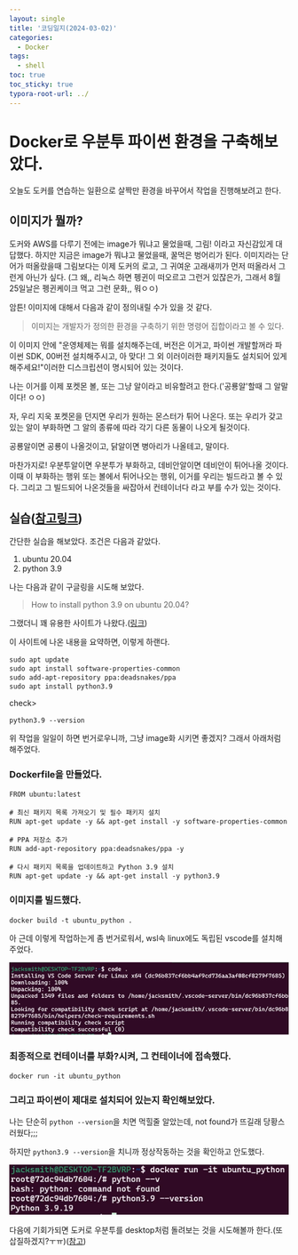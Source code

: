 ```yaml
---
layout: single
title: '코딩일지(2024-03-02)'
categories:
  - Docker
tags:
  - shell
toc: true
toc_sticky: true
typora-root-url: ../
---
```




# Docker로 우분투 파이썬 환경을 구축해보았다.

오늘도 도커를 연습하는 일환으로 살짝만 환경을 바꾸어서 작업을 진행해보려고 한다.





## 이미지가 뭘까?

도커와 AWS를 다루기 전에는 image가 뭐냐고 물었을때, 그림! 이라고 자신감있게 대답했다. 하지만 지금은 image가 뭐냐고 물었을때, 꿀먹은 벙어리가 된다. 이미지라는 단어가 떠올랐을때 그림보다는 이제 도커의 로고, 그 귀여운 고래새끼가 먼저 떠올라서 그런게 아닌가 싶다. (그 왜,, 리눅스 하면 펭귄이 떠오르고 그런거 있잖은가, 그래서 8월 25일날은 펭귄케이크 먹고 그런 문화,, 뭐ㅇㅇ)

암튼! 이미지에 대해서 다음과 같이 정의내릴 수가 있을 것 같다.

> 이미지는 개발자가 정의한 환경을 구축하기 위한 명령어 집합이라고 볼 수 있다.

이 이미지 안에 "운영체제는 뭐를 설치해주는데, 버전은 이거고,  파이썬 개발할꺼라 파이썬 SDK, 00버전 설치해주시고, 아 맞다! 그 외 이러이러한 패키지들도 설치되어 있게 해주세요!"이러한 디스크립션이 명시되어 있는 것이다.

나는 이거를 이제 포켓몬 볼, 또는 그냥 알이라고 비유할려고 한다.('공룡알'할때 그 알말이다! ㅇㅇ)

자, 우리 지욱 포켓몬을 던지면 우리가 원하는 몬스터가 튀어 나온다. 또는 우리가 갖고 있는 알이 부화하면 그 알의 종류에 따라 각기 다른 동물이 나오게 될것이다.

공룡알이면 공룡이 나올것이고, 닭알이면 병아리가 나올테고, 말이다.

마찬가지로! 우분투알이면 우분투가 부화하고, 데비안알이면 데비안이 튀어나올 것이다. 이때 이 부화하는 행위 또는 볼에서 튀어나오는 행위, 이거를 우리는 빌드라고 볼 수 있다. 그리고 그 빌드되어 나온것들을 싸잡아서 컨테이너다 라고 부를 수가 있는 것이다.



## 실습([참고링크](https://zeroact.tistory.com/21))

간단한 실습을 해보았다. 조건은 다음과 같았다.

1. ubuntu 20.04 	
2. python 3.9

나는 다음과 같이 구글링을 시도해 보았다.

> How to install python 3.9 on ubuntu 20.04?

그랬더니 꽤 유용한 사이트가 나왔다.([링크](https://linuxize.com/post/how-to-install-python-3-9-on-ubuntu-20-04/))

이 사이트에 나온 내용을 요약하면, 이렇게 하랜다.

```shell
sudo apt update 
sudo apt install software-properties-common 
sudo add-apt-repository ppa:deadsnakes/ppa 
sudo apt install python3.9 
```

check>

```shell
python3.9 --version
```

위 작업을 일일이 하면 번거로우니까, 그냥 image화 시키면 좋겠지? 그래서 아래처럼 해주었다.

### Dockerfile을 만들었다.

```shell
FROM ubuntu:latest

# 최신 패키지 목록 가져오기 및 필수 패키지 설치
RUN apt-get update -y && apt-get install -y software-properties-common

# PPA 저장소 추가
RUN add-apt-repository ppa:deadsnakes/ppa -y

# 다시 패키지 목록을 업데이트하고 Python 3.9 설치
RUN apt-get update -y && apt-get install -y python3.9

```



### 이미지를 빌드했다.

```shell
docker build -t ubuntu_python .
```



아 근데 이렇게 작업하는게 좀 번거로워서, wsl속 linux에도 독립된 vscode를 설치해주었다.

![WindowsTerminal_LUCu0KuKop](/images/2024-03-02-codinglog(46)/WindowsTerminal_LUCu0KuKop.webp)

### 최종적으로 컨테이너를 부화?시켜, 그 컨테이너에 접속했다.

```shell
docker run -it ubuntu_python
```

### 그리고 파이썬이 제대로 설치되어 있는지 확인해보았다.

나는 단순히 `python --version`을 치면 먹힐줄 알았는데, not found가 뜨길래 당황스러웠다;;;

하지만 `python3.9 --version`을 치니까 정상작동하는 것을 확인하고 안도했다.

![WindowsTerminal_ema7GbHLIZ](/images/2024-03-02-codinglog(46)/WindowsTerminal_ema7GbHLIZ.webp)



다음에 기회가되면 도커로 우분투를 desktop처럼 돌려보는 것을 시도해볼까 한다.(또 삽질하겠지?ㅜㅠ)([참고](https://blog.naver.com/hellomerry604/221443495442))



















